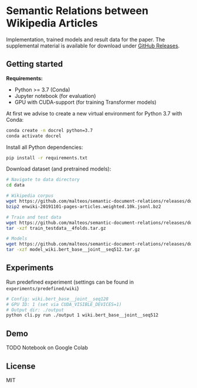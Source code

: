 # Semantic Relations between Wikipedia Articles

Implementation, trained models and result data for the paper. 
The supplemental material is available for download under [GitHub Releases](https://github.com/malteos/semantic-document-relations/releases).

## Getting started

**Requirements:**
- Python >= 3.7 (Conda)
- Jupyter notebook (for evaluation)
- GPU with CUDA-support (for training Transformer models)

At first we advise to create a new virtual environment for Python 3.7 with Conda:
```bash
conda create -n docrel python=3.7
conda activate docrel
```

Install all Python dependencies:
```bash
pip install -r requirements.txt
```

Download dataset (and pretrained models):

```bash
# Navigate to data directory
cd data

# Wikipedia corpus
wget https://github.com/malteos/semantic-document-relations/releases/download/1.0/enwiki-20191101-pages-articles.weighted.10k.jsonl.bz2
bzip2 enwiki-20191101-pages-articles.weighted.10k.jsonl.bz2

# Train and test data
wget https://github.com/malteos/semantic-document-relations/releases/download/1.0/train_testdata__4folds.tar.gz
tar -xzf train_testdata__4folds.tar.gz

# Models
wget https://github.com/malteos/semantic-document-relations/releases/download/1.0/model_wiki.bert_base__joint__seq512.tar.gz
tar -xzf model_wiki.bert_base__joint__seq512.tar.gz
```


## Experiments 


Run predefined experiment (settings can be found in `experiments/predefined/wiki`)
```bash
# Config: wiki.bert_base__joint__seq128
# GPU ID: 1 (set via CUDA_VISIBLE_DEVICES=1)
# Output dir: ./output
python cli.py run ./output 1 wiki.bert_base__joint__seq512
```


## Demo

TODO Notebook on Google Colab

## License

MIT